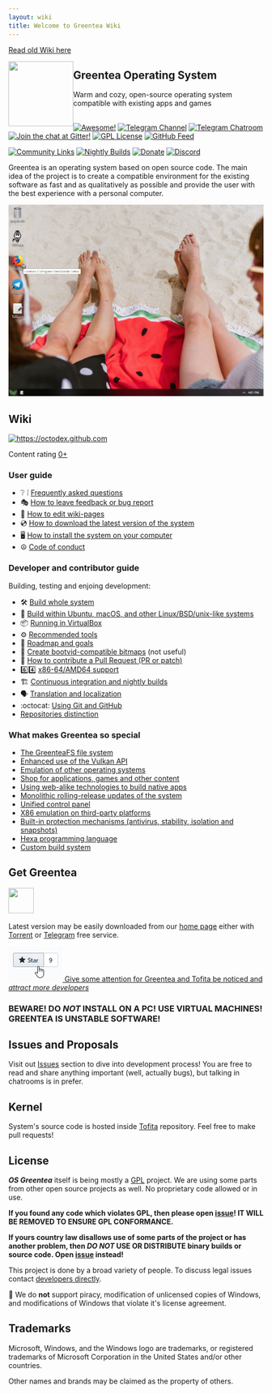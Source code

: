```yaml
---
layout: wiki
title: Welcome to Greentea Wiki
---
```


[Read old Wiki here](https://github.com/GreenteaOS/Greentea)

[<img align="left" width="128px" height="128px" src="https://avatars0.githubusercontent.com/u/19654552" />](https://greenteaos.github.io)

## Greentea Operating System

Warm and cozy, open-source operating system compatible with existing apps and games
<br/><br/>

[![Awesome!](https://cdn.rawgit.com/sindresorhus/awesome/d7305f38d29fed78fa85652e3a63e154dd8e8829/media/badge.svg)](https://github.com/GreenteaOS/Tofita)
[![Telegram Channel](https://img.shields.io/badge/Telegram-Greentea%20NEWS-blue.svg?logo=Telegram)](https://telegram.me/greenteaos_news)
[![Telegram Chatroom](https://img.shields.io/badge/Telegram-Greentea%20ENG-blue.svg?logo=Telegram)](https://telegram.me/greenteaos)
[![Join the chat at Gitter!](https://img.shields.io/badge/Gitter-Join%20Chat-47B192.svg?logo=Gitter)](https://gitter.im/GreenteaOS/Lobby)
[![GPL License](https://img.shields.io/badge/License-GNU%20LGPLv3-green.svg?style=flat)](https://github.com/GreenteaOS/Greentea#license)
[![GitHub Feed](https://img.shields.io/badge/GitHub-Feed-0f9d58.svg?style=flat&logo=GitHub)](https://t.me/greenteaos_github)

[![Community Links](https://img.shields.io/badge/Community-Links-orange.svg?style=flat)](User-Guide/Community.md)
[![Nightly Builds](https://img.shields.io/badge/Nightly-Builds-ff69b4.svg?style=flat)](https://ci.appveyor.com/project/PeyTy/kernel-vwmh6/build/artifacts)
[![Donate](https://img.shields.io/badge/Donate-Thanks!-bb3bbb.svg?style=flat&logo=Patreon)](https://greenteaos.github.io/donate/)
[![Discord](https://img.shields.io/badge/Discord-Join-758EDC.svg?logo=discord)](https://discord.gg/UGZq8GB)

Greentea is an operating system based on open source code. The main idea of the project is to create a compatible environment for the existing software as fast and as qualitatively as possible and provide the user with the best experience with a personal computer.

![Screenshot](/assets/images/shot.jpg)

## Wiki

<a href="https://octodex.github.com"><img alt="https://octodex.github.com" src="https://cloud.githubusercontent.com/assets/3642643/17365226/9a2ee7b2-598d-11e6-8adb-42271309c3e0.png" width="256"></a>

Content rating [0+](https://en.wikipedia.org/wiki/Motion_picture_content_rating_system)

### User guide

* :grey_question: :grey_exclamation: [Frequently asked questions](User-Guide/Frequently-Asked-Questions.md)
* :performing_arts: [How to leave feedback or bug report](User-Guide/Issues.md)
* :book: [How to edit wiki-pages](User-Guide/Wiki-How.md)
* :cd: [How to download the latest version of the system](User-Guide/Download-Latest.md)
* :desktop_computer: [How to install the system on your computer](User-Guide/Installation.md)
* :peace_symbol: [Code of conduct](https://github.com/GreenteaOS/.github/blob/master/CODE_OF_CONDUCT.md)

### Developer and contributor guide

Building, testing and enjoing development:

* :hammer_and_wrench: [Build whole system](Developer-Guide/Build-Native.md)
* :penguin: [Build within Ubuntu, macOS, and other Linux/BSD/unix-like systems](Developer-Guide/Build-Wine.md)
* :package: [Running in VirtualBox](Developer-Guide/VirtualBox-Config.md)
* :gear: [Recommended tools](Developer-Guide/Must-Have.md)
* :dart: [Roadmap and goals](Developer-Guide/Roadmap.md)
* :sunrise: [Create bootvid-compatible bitmaps](Developer-Guide/Create-bootvid-compatible-bitmaps.md) (not useful)
* :sunrise: [How to contribute a Pull Request (PR or patch)](Developer-Guide/Create-Pull-Request.md)
* :six::four: [x86-64/AMD64 support](Developer-Guide/x64.md)
* :building_construction: [Continuous integration and nightly builds](Developer-Guide/CI.md)
* :speaking_head: [Translation and localization](Developer-Guide/Localization.md)
* :octocat: [Using Git and GitHub](Developer-Guide/Git-and-GitHub.md)
* [Repositories distinction](Developer-Guide/Repos.md)

### What makes Greentea so special

* [The GreenteaFS file system](User-Guide/Greentea-FS.md)
* [Enhanced use of the Vulkan API](User-Guide/Vulkan.md)
* [Emulation of other operating systems](User-Guide/Vulkan.md)
* [Shop for applications, games and other content](User-Guide/Shop.md)
* [Using web-alike technologies to build native apps](User-Guide/Web.md)
* [Monolithic rolling-release updates of the system](User-Guide/Rolling.md)
* [Unified control panel](User-Guide/Control-Panel.md)
* [X86 emulation on third-party platforms](Developer-Guide/x86.md)
* [Built-in protection mechanisms (antivirus, stability, isolation and snapshots)](User-Guide/Protection.md)
* [Hexa programming language](User-Guide/Hexa.md)
* [Custom build system](User-Guide/Build-System.md)

## Get Greentea

[<img width="50px" height="50px" src="https://cdn4.iconfinder.com/data/icons/ios-web-user-interface-multi-circle-flat-vol-6/512/Download_downloading_data_storage_folder-128.png" />](https://greenteaos.github.io/#download)

Latest version may be easily downloaded from our [home page](https://greenteaos.github.io/#download) either with [Torrent](https://www.bittorrent.com/bittorrent-free) or [Telegram](https://telegram.org) free service.

[![Give a star](https://github.com/GreenteaOS/Tofita/raw/master/docs/star.png?raw=true)
Give some attention for Greentea and Tofita be noticed and *attract more developers*](https://github.com/GreenteaOS/Tofita/stargazers)

### BEWARE! DO *NOT* INSTALL ON A PC! USE VIRTUAL MACHINES! GREENTEA IS UNSTABLE SOFTWARE!

## Issues and Proposals

Visit out [Issues](https://github.com/GreenteaOS/Greentea/issues) section to dive into development process! You are free to read and share anything important (well, actually bugs), but talking in chatrooms is in prefer.

## Kernel

System's source code is hosted inside [Tofita](https://github.com/GreenteaOS/Tofita) repository. Feel free to make pull requests!

## License

___OS Greentea___ itself is being mostly a [GPL](https://en.wikipedia.org/wiki/GNU_General_Public_License) project. We are using some parts from other open source projects as well. No proprietary code allowed or in use.

**If you found any code which violates GPL, then please open [issue](https://github.com/GreenteaOS/Greentea/issues)! IT WILL BE REMOVED TO ENSURE GPL CONFORMANCE.**

**If yours country law disallows use of some parts of the project or has another problem, then *DO NOT* USE OR DISTRIBUTE binary builds or source code. Open [issue](https://github.com/GreenteaOS/Greentea/issues) instead!**

This project is done by a broad variety of people. To discuss legal issues contact [developers directly](https://t.me/greenteaos).

:black_flag: We do **not** support piracy, modification of unlicensed copies of Windows, and modifications of Windows that violate it's license agreement.

## Trademarks

Microsoft, Windows, and the Windows logo are trademarks, or registered trademarks of Microsoft Corporation in the United States and/or other countries.

Other names and brands may be claimed as the property of others.

